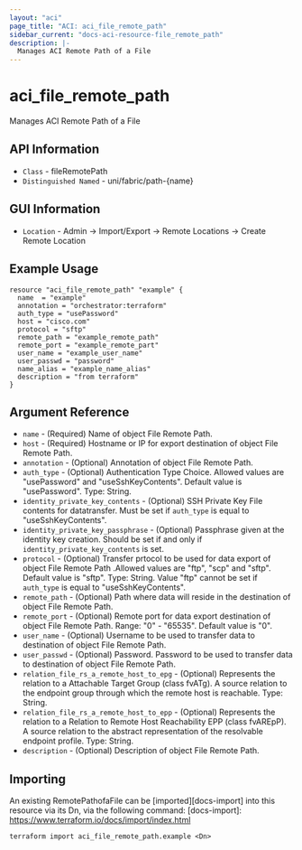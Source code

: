 ```yaml
---
layout: "aci"
page_title: "ACI: aci_file_remote_path"
sidebar_current: "docs-aci-resource-file_remote_path"
description: |-
  Manages ACI Remote Path of a File
---
```


# aci_file_remote_path #
Manages ACI Remote Path of a File

## API Information ##
* `Class` - fileRemotePath
* `Distinguished Named` - uni/fabric/path-{name}

## GUI Information ##
* `Location` - Admin -> Import/Export -> Remote Locations -> Create Remote Location

## Example Usage ##
```hcl
resource "aci_file_remote_path" "example" {
  name  = "example"
  annotation = "orchestrator:terraform"
  auth_type = "usePassword"
  host = "cisco.com"
  protocol = "sftp"
  remote_path = "example_remote_path"
  remote_port = "example_remote_part"
  user_name = "example_user_name"
  user_passwd = "password"
  name_alias = "example_name_alias"
  description = "from terraform"
}
```

## Argument Reference ##
* `name` - (Required) Name of object File Remote Path.
* `host` - (Required) Hostname or IP for export destination of object File Remote Path.
* `annotation` - (Optional) Annotation of object File Remote Path.
* `auth_type` - (Optional) Authentication Type Choice. Allowed values are "usePassword" and "useSshKeyContents". Default value is "usePassword". Type: String.
* `identity_private_key_contents` - (Optional) SSH Private Key File contents for datatransfer. Must be set if `auth_type` is equal to "useSshKeyContents".
* `identity_private_key_passphrase` - (Optional)  Passphrase given at the identity key creation. Should be set if and only if `identity_private_key_contents` is set.
* `protocol` - (Optional) Transfer prtocol to be used for data export of object File Remote Path .Allowed values are "ftp", "scp" and "sftp". Default value is "sftp". Type: String. Value "ftp" cannot be set if `auth_type` is equal to "useSshKeyContents".
* `remote_path` - (Optional) Path where data will reside in the destination of object File Remote Path.
* `remote_port` - (Optional) Remote port for data export destination of object File Remote Path. Range: "0" - "65535". Default value is "0".
* `user_name` - (Optional) Username to be used to transfer data to destination of object File Remote Path.
* `user_passwd` - (Optional) Password. Password to be used to transfer data to destination of object File Remote Path.
* `relation_file_rs_a_remote_host_to_epg` - (Optional) Represents the relation to a Attachable Target Group (class fvATg). A source relation to the endpoint group through which the remote host is reachable. Type: String.
* `relation_file_rs_a_remote_host_to_epp` - (Optional) Represents the relation to a Relation to Remote Host  Reachability EPP (class fvAREpP). A source relation to the abstract representation of the resolvable endpoint profile. Type: String.
* `description` - (Optional) Description of object File Remote Path.

## Importing ##

An existing RemotePathofaFile can be [imported][docs-import] into this resource via its Dn, via the following command:
[docs-import]: https://www.terraform.io/docs/import/index.html


```
terraform import aci_file_remote_path.example <Dn>
```